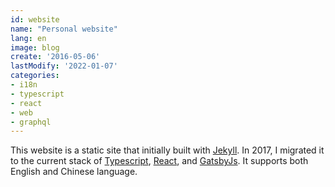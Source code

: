 ```yaml
---
id: website
name: "Personal website"
lang: en
image: blog
create: '2016-05-06'
lastModify: '2022-01-07'
categories:
- i18n
- typescript
- react
- web
- graphql
---
```


This website is a static site that initially built with [Jekyll](https://jekyllrb.com/). In 2017, I migrated it to the current stack of [Typescript](https://www.typescriptlang.org/), [React](https://reactjs.org/), and [GatsbyJs](https://www.gatsbyjs.org/). It supports both English and Chinese language.
